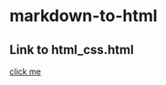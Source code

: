 # markdown-to-html
## Link to html_css.html
[click me](https://joostvannieu.github.io/markdown-to-html/index_css.html)
